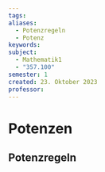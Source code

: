 ```yaml
---
tags: 
aliases:
  - Potenzregeln
  - Potenz
keywords: 
subject:
  - Mathematik1
  - "357.100"
semester: 1
created: 23. Oktober 2023
professor:
---
```

 

# Potenzen

## Potenzregeln